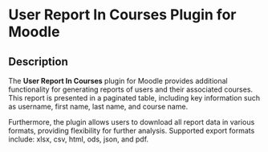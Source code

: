 # User Report In Courses Plugin for Moodle

## Description

The **User Report In Courses** plugin for Moodle provides additional functionality for generating reports of users and their associated courses. This report is presented in a paginated table, including key information such as username, first name, last name, and course name.

Furthermore, the plugin allows users to download all report data in various formats, providing flexibility for further analysis. Supported export formats include: xlsx, csv, html, ods, json, and pdf.